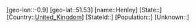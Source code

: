﻿---
location: [51.53,-0.9]
type: City
tags:
- geo/City


SpocWebEntityId: 30889
isDeleted: false
confidential: public

---
[geo-lon::-0.9]
[geo-lat::51.53]
[name::Henley]
[State::]
[Country::[United_Kingdom](geo/Continent/Europe/United_Kingdom.md)]
[StateId::]
[Population::]
[Unknown::]

